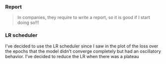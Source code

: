 ### Report
> In companies, they require to write a report, so it is good if I start doing so!!!

### LR scheduler
I've decided to use the LR scheduler since I saw in the plot of the loss over the epochs that the model didn't converge completely but had an oscillatory behavior.
I've decided to reduce the LR when there was a plateau